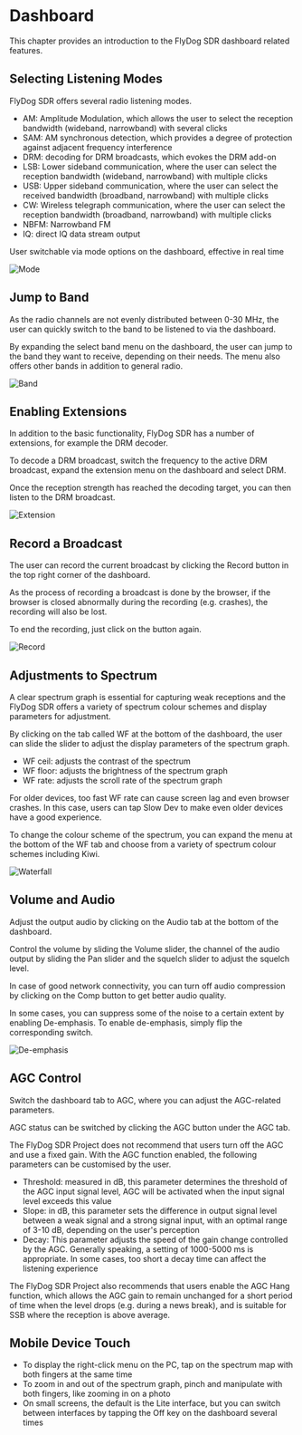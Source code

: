 # Dashboard

This chapter provides an introduction to the FlyDog SDR dashboard related features.

## Selecting Listening Modes

FlyDog SDR offers several radio listening modes.

 - AM: Amplitude Modulation, which allows the user to select the reception bandwidth (wideband, narrowband) with several clicks
 - SAM: AM synchronous detection, which provides a degree of protection against adjacent frequency interference
 - DRM: decoding for DRM broadcasts, which evokes the DRM add-on
 - LSB: Lower sideband communication, where the user can select the reception bandwidth (wideband, narrowband) with multiple clicks
 - USB: Upper sideband communication, where the user can select the received bandwidth (broadband, narrowband) with multiple clicks
 - CW: Wireless telegraph communication, where the user can select the reception bandwidth (broadband, narrowband) with multiple clicks
 - NBFM: Narrowband FM
 - IQ: direct IQ data stream output

User switchable via mode options on the dashboard, effective in real time

![Mode](/manual/dashboard_1.png "Mode")

## Jump to Band

As the radio channels are not evenly distributed between 0-30 MHz, the user can quickly switch to the band to be listened to via the dashboard.

By expanding the select band menu on the dashboard, the user can jump to the band they want to receive, depending on their needs. The menu also offers other bands in addition to general radio.

![Band](/manual/dashboard_2.png "Band")

## Enabling Extensions

In addition to the basic functionality, FlyDog SDR has a number of extensions, for example the DRM decoder.

To decode a DRM broadcast, switch the frequency to the active DRM broadcast, expand the extension menu on the dashboard and select DRM.

Once the reception strength has reached the decoding target, you can then listen to the DRM broadcast.

![Extension](/manual/dashboard_3.png "Extension")

## Record a Broadcast

The user can record the current broadcast by clicking the Record button in the top right corner of the dashboard.

As the process of recording a broadcast is done by the browser, if the browser is closed abnormally during the recording (e.g. crashes), the recording will also be lost.

To end the recording, just click on the button again.

![Record](/manual/dashboard_4.png "Record")

## Adjustments to Spectrum

A clear spectrum graph is essential for capturing weak receptions and the FlyDog SDR offers a variety of spectrum colour schemes and display parameters for adjustment.

By clicking on the tab called WF at the bottom of the dashboard, the user can slide the slider to adjust the display parameters of the spectrum graph.

 - WF ceil: adjusts the contrast of the spectrum
 - WF floor: adjusts the brightness of the spectrum graph
 - WF rate: adjusts the scroll rate of the spectrum graph
 
For older devices, too fast WF rate can cause screen lag and even browser crashes. In this case, users can tap Slow Dev to make even older devices have a good experience.

To change the colour scheme of the spectrum, you can expand the menu at the bottom of the WF tab and choose from a variety of spectrum colour schemes including Kiwi.

![Waterfall](/manual/dashboard_5.png "Waterfall")

## Volume and Audio

Adjust the output audio by clicking on the Audio tab at the bottom of the dashboard.

Control the volume by sliding the Volume slider, the channel of the audio output by sliding the Pan slider and the squelch slider to adjust the squelch level.

In case of good network connectivity, you can turn off audio compression by clicking on the Comp button to get better audio quality.

In some cases, you can suppress some of the noise to a certain extent by enabling De-emphasis. To enable de-emphasis, simply flip the corresponding switch.

![De-emphasis](/manual/dashboard_6.png "De-emphasis")

## AGC Control

Switch the dashboard tab to AGC, where you can adjust the AGC-related parameters.

AGC status can be switched by clicking the AGC button under the AGC tab.

The FlyDog SDR Project does not recommend that users turn off the AGC and use a fixed gain. With the AGC function enabled, the following parameters can be customised by the user.

* Threshold: measured in dB, this parameter determines the threshold of the AGC input signal level, AGC will be activated when the input signal level exceeds this value
* Slope: in dB, this parameter sets the difference in output signal level between a weak signal and a strong signal input, with an optimal range of 3-10 dB, depending on the user's perception
* Decay: This parameter adjusts the speed of the gain change controlled by the AGC. Generally speaking, a setting of 1000-5000 ms is appropriate. In some cases, too short a decay time can affect the listening experience

The FlyDog SDR Project also recommends that users enable the AGC Hang function, which allows the AGC gain to remain unchanged for a short period of time when the level drops (e.g. during a news break), and is suitable for SSB where the reception is above average.

## Mobile Device Touch

 - To display the right-click menu on the PC, tap on the spectrum map with both fingers at the same time
 - To zoom in and out of the spectrum graph, pinch and manipulate with both fingers, like zooming in on a photo
 - On small screens, the default is the Lite interface, but you can switch between interfaces by tapping the Off key on the dashboard several times
